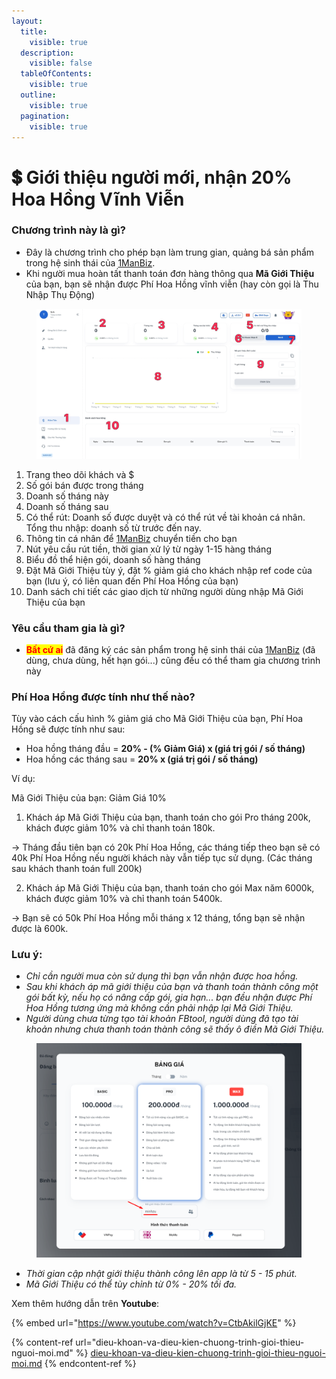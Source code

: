 ```yaml
---
layout:
  title:
    visible: true
  description:
    visible: false
  tableOfContents:
    visible: true
  outline:
    visible: true
  pagination:
    visible: true
---
```


# 💲 Giới thiệu người mới, nhận 20% Hoa Hồng Vĩnh Viễn

### Chương trình này là gì?&#x20;

* Đây là chương trình cho phép bạn làm trung gian, quảng bá sản phẩm trong hệ sinh thái của [1ManBiz](https://1man.io/).&#x20;
* Khi người mua hoàn tất thanh toán đơn hàng thông qua **Mã Giới Thiệu** của bạn, bạn sẽ nhận được Phí Hoa Hồng vĩnh viễn (hay còn gọi là Thu Nhập Thụ Động)



<figure><img src="../.gitbook/assets/Group 1000005088.png" alt=""><figcaption></figcaption></figure>

1. Trang theo dõi khách và $
2. Số gói bán được trong tháng
3. Doanh số tháng này
4. Doanh số tháng sau
5. Có thể rút: Doanh số được duyệt và có thể rút về tài khoản cá nhân. Tổng thu nhập: doanh số từ trước đến nay.
6. Thông tin cá nhân để [1ManBiz](https://1man.io/) chuyển tiền cho bạn
7. Nút yêu cầu rút tiền, thời gian xử lý từ ngày 1-15 hàng tháng
8. Biểu đồ thể hiện gói, doanh số hàng tháng
9. Đặt Mã Giới Thiệu tùy ý, đặt % giảm giá cho khách nhập ref code của bạn (lưu ý, có liên quan đến Phí Hoa Hồng của bạn)
10. Danh sách chi tiết các giao dịch từ những người dùng nhập Mã Giới Thiệu của bạn



### Yêu cầu tham gia là gì?&#x20;

* <mark style="color:red;">**Bất cứ ai**</mark> đã đăng ký các sản phẩm trong hệ sinh thái của [1ManBiz](https://1man.io/) (đã dùng, chưa dùng, hết hạn gói...) cũng đều có thể tham gia chương trình này



### Phí Hoa Hồng được tính như thế nào?

Tùy vào cách cấu hình % giảm giá cho Mã Giới Thiệu của bạn, Phí Hoa Hồng sẽ được tính như sau:

* Hoa hồng tháng đầu = **20% - (% Giảm Giá) x (giá trị gói / số tháng)**
* Hoa hồng các tháng sau = **20% x (giá trị gói / số tháng)**

Ví dụ:&#x20;

Mã Giới Thiệu của bạn: Giảm Giá 10%

1. Khách áp Mã Giới Thiệu của bạn, thanh toán cho gói Pro tháng 200k, khách được giảm 10% và chỉ thanh toán 180k.

-> Tháng đầu tiên bạn có 20k Phí Hoa Hồng, các tháng tiếp theo bạn sẽ có 40k Phí Hoa Hồng nếu người khách này vẫn tiếp tục sử dụng. (Các tháng sau khách thanh toán full 200k)

2. Khách áp Mã Giới Thiệu của bạn, thanh toán cho gói Max năm 6000k, khách được giảm 10% và chỉ thanh toán 5400k.

-> Bạn sẽ có 50k Phí Hoa Hồng mỗi tháng x 12 tháng, tổng bạn sẽ nhận được là 600k.



### Lưu ý:

* _Chỉ cần người mua còn sử dụng thì bạn vẫn nhận được hoa hồng._
* _Sau khi khách áp mã giới thiệu của bạn và thanh toán thành công một gói bất kỳ, nếu họ có nâng cấp gói, gia hạn... bạn đều nhận được Phí Hoa Hồng tương ứng mà không cần phải nhập lại Mã Giới Thiệu._
* _Người dùng chưa từng tạo tài khoản FBtool, người dùng đã tạo tài khoản nhưng chưa thanh toán thành công sẽ thấy ô điền Mã Giới Thiệu._

<figure><img src="../.gitbook/assets/image (8).png" alt="" width="563"><figcaption></figcaption></figure>

* _Thời gian cập nhật giới thiệu thành công lên app là từ 5 - 15 phút._
* _Mã Giới Thiệu có thể tùy chỉnh từ 0% - 20% tối đa._



Xem thêm hướng dẫn trên **Youtube**:

{% embed url="https://www.youtube.com/watch?v=CtbAkilGjKE" %}



{% content-ref url="dieu-khoan-va-dieu-kien-chuong-trinh-gioi-thieu-nguoi-moi.md" %}
[dieu-khoan-va-dieu-kien-chuong-trinh-gioi-thieu-nguoi-moi.md](dieu-khoan-va-dieu-kien-chuong-trinh-gioi-thieu-nguoi-moi.md)
{% endcontent-ref %}
